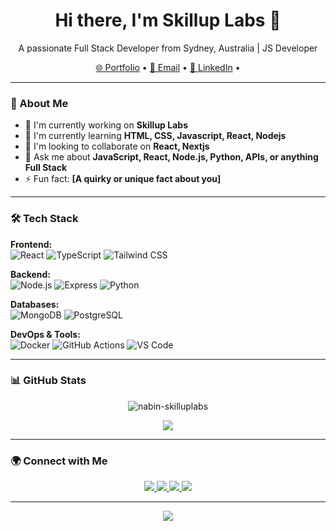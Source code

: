 <h1 align="center">Hi there, I'm Skillup Labs 👋</h1>

<p align="center">
  A passionate Full Stack Developer from Sydney, Australia | JS Developer
</p>

<p align="center">
  <a href="https://your-portfolio-link.com">🌐 Portfolio</a> •
  <a href="mailto:info@nabinsingh.me">📧 Email</a> •
  <a href="https://www.linkedin.com/company/skillup-labs">💼 LinkedIn</a> •
  
</p>

---

### 🚀 About Me

- 🔭 I'm currently working on **Skillup Labs**
- 🌱 I'm currently learning **HTML, CSS, Javascript, React, Nodejs**
- 👯 I'm looking to collaborate on **React, Nextjs**
- 💬 Ask me about **JavaScript, React, Node.js, Python, APIs, or anything Full Stack**
- ⚡ Fun fact: **[A quirky or unique fact about you]**

---

### 🛠️ Tech Stack

**Frontend:**  
![React](https://img.shields.io/badge/-React-61DAFB?style=flat&logo=react&logoColor=white)
![TypeScript](https://img.shields.io/badge/-TypeScript-3178C6?style=flat&logo=typescript&logoColor=white)
![Tailwind CSS](https://img.shields.io/badge/-Tailwind-38B2AC?style=flat&logo=tailwind-css&logoColor=white)

**Backend:**  
![Node.js](https://img.shields.io/badge/-Node.js-339933?style=flat&logo=node.js&logoColor=white)
![Express](https://img.shields.io/badge/-Express-000000?style=flat&logo=express&logoColor=white)
![Python](https://img.shields.io/badge/-Python-3776AB?style=flat&logo=python&logoColor=white)

**Databases:**  
![MongoDB](https://img.shields.io/badge/-MongoDB-47A248?style=flat&logo=mongodb&logoColor=white)
![PostgreSQL](https://img.shields.io/badge/-PostgreSQL-336791?style=flat&logo=postgresql&logoColor=white)

**DevOps & Tools:**  
![Docker](https://img.shields.io/badge/-Docker-2496ED?style=flat&logo=docker&logoColor=white)
![GitHub Actions](https://img.shields.io/badge/-GitHub%20Actions-2088FF?style=flat&logo=github-actions&logoColor=white)
![VS Code](https://img.shields.io/badge/-VS%20Code-007ACC?style=flat&logo=visual-studio-code&logoColor=white)

---

### 📊 GitHub Stats

<p align="center">
  <img src="https://github-readme-stats.vercel.app/api?username=nabin-skilluplabs&show_icons=true&theme=github_dark" alt="nabin-skilluplabs" />
</p>

<p align="center">
  <img src="https://github-readme-streak-stats.herokuapp.com/?user=nabin-skilluplabs&theme=github-dark&hide_border=true" />
</p>

---

### 🌍 Connect with Me

<p align="center">
  <a href="https://linkedin.com/in/your-profile">
    <img src="https://img.shields.io/badge/LinkedIn-blue?logo=linkedin&style=for-the-badge" />
  </a>
  <a href="https://twitter.com/yourhandle">
    <img src="https://img.shields.io/badge/Twitter-1DA1F2?logo=twitter&style=for-the-badge" />
  </a>
  <a href="mailto:your-email@example.com">
    <img src="https://img.shields.io/badge/Email-D14836?logo=gmail&style=for-the-badge" />
  </a>
  <a href="https://your-portfolio-link.com">
    <img src="https://img.shields.io/badge/Portfolio-000?style=for-the-badge&logo=vercel&logoColor=white" />
  </a>
</p>

---

<!-- Optional fun quote or graphic -->
<p align="center">
  <img src="https://quotes-github-readme.vercel.app/api?type=horizontal&theme=dark" />
</p>
